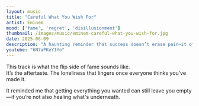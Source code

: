 ```yaml
---
layout: music
title: "Careful What You Wish For"
artist: Eminem
mood: ['fame', 'regret', 'disillusionment']
thumbnail: /images/music/eminem-careful-what-you-wish-for.jpg
date: 2025-06-09
description: "A haunting reminder that success doesn’t erase pain—it often magnifies it."
youtube: "6N7aPKeY1Yo"
---
```


This track is what the flip side of fame sounds like.  
It’s the aftertaste. The loneliness that lingers once everyone thinks you’ve made it.

It reminded me that getting everything you wanted can still leave you empty—if you’re not also healing what's underneath.

